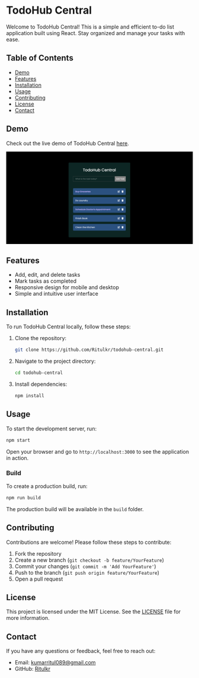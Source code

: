 
# TodoHub Central

Welcome to TodoHub Central! This is a simple and efficient to-do list application built using React. Stay organized and manage your tasks with ease.

## Table of Contents

- [Demo](#demo)
- [Features](#features)
- [Installation](#installation)
- [Usage](#usage)
- [Contributing](#contributing)
- [License](#license)
- [Contact](#contact)

## Demo

Check out the live demo of TodoHub Central [here](https://todo-hub-central.vercel.app/).

![TodoHub Central Screenshot](Screenshot.png)

## Features

- Add, edit, and delete tasks
- Mark tasks as completed
- Responsive design for mobile and desktop
- Simple and intuitive user interface

## Installation

To run TodoHub Central locally, follow these steps:

1. Clone the repository:
    ```bash
    git clone https://github.com/Ritulkr/todohub-central.git
    ```
2. Navigate to the project directory:
    ```bash
    cd todohub-central
    ```
3. Install dependencies:
    ```bash
    npm install
    ```

## Usage

To start the development server, run:
```bash
npm start
```
Open your browser and go to `http://localhost:3000` to see the application in action.

### Build

To create a production build, run:
```bash
npm run build
```
The production build will be available in the `build` folder.

## Contributing

Contributions are welcome! Please follow these steps to contribute:

1. Fork the repository
2. Create a new branch (`git checkout -b feature/YourFeature`)
3. Commit your changes (`git commit -m 'Add YourFeature'`)
4. Push to the branch (`git push origin feature/YourFeature`)
5. Open a pull request

## License

This project is licensed under the MIT License. See the [LICENSE](LICENSE) file for more information.

## Contact

If you have any questions or feedback, feel free to reach out:

- Email: kumarritul089@gmail.com
- GitHub: [Ritulkr](https://github.com/Ritulkr)




